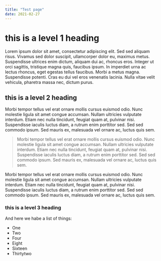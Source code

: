 ```yaml
---
title: "Test page"
date: 2021-02-27
---
```

# this is a level 1 heading

Lorem ipsum dolor sit amet, consectetur adipiscing elit. Sed sed aliquam risus. Vivamus sed dolor suscipit, ullamcorper dolor eu, maximus metus. Suspendisse ultrices enim dictum, aliquam dui ac, rhoncus eros. Integer ut orci sagittis, tristique magna quis, faucibus ipsum. In imperdiet urna ac lectus rhoncus, eget egestas tellus faucibus. Morbi a metus magna. Suspendisse potenti. Cras eu dui vel eros venenatis lacinia. Nulla vitae velit vehicula, pharetra massa nec, dictum purus.

## this is a level 2 heading 

Morbi tempor tellus vel erat ornare mollis cursus euismod odio. Nunc molestie ligula sit amet congue accumsan. Nullam ultricies vulputate interdum. Etiam nec nulla tincidunt, feugiat quam at, pulvinar nisi. Suspendisse iaculis luctus diam, a rutrum enim porttitor sed. Sed sed commodo ipsum. Sed mauris ex, malesuada vel ornare ac, luctus quis sem.

> Morbi tempor tellus vel erat ornare mollis cursus euismod odio. Nunc molestie ligula sit amet congue accumsan. Nullam ultricies vulputate interdum. Etiam nec nulla tincidunt, feugiat quam at, pulvinar nisi. Suspendisse iaculis luctus diam, a rutrum enim porttitor sed. Sed sed commodo ipsum. Sed mauris ex, malesuada vel ornare ac, luctus quis sem.

Morbi tempor tellus vel erat ornare mollis cursus euismod odio. Nunc molestie ligula sit amet congue accumsan. Nullam ultricies vulputate interdum. Etiam nec nulla tincidunt, feugiat quam at, pulvinar nisi. Suspendisse iaculis luctus diam, a rutrum enim porttitor sed. Sed sed commodo ipsum. Sed mauris ex, malesuada vel ornare ac, luctus quis sem.

### this is a level 3 heading 

And here we habe a list of things:

* One 
* Two 
* Four 
* Eight 
* Sixteen 
* Thirtytwo 
